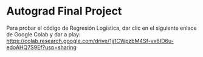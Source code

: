 # Autograd Final Project

Para probar el código de Regresión Logística, dar clic en el siguiente enlace de Google Colab y dar a play: https://colab.research.google.com/drive/1jj1CWpzbM4Sf-vx8ID6u-edoAHQ7S9Ef?usp=sharing
